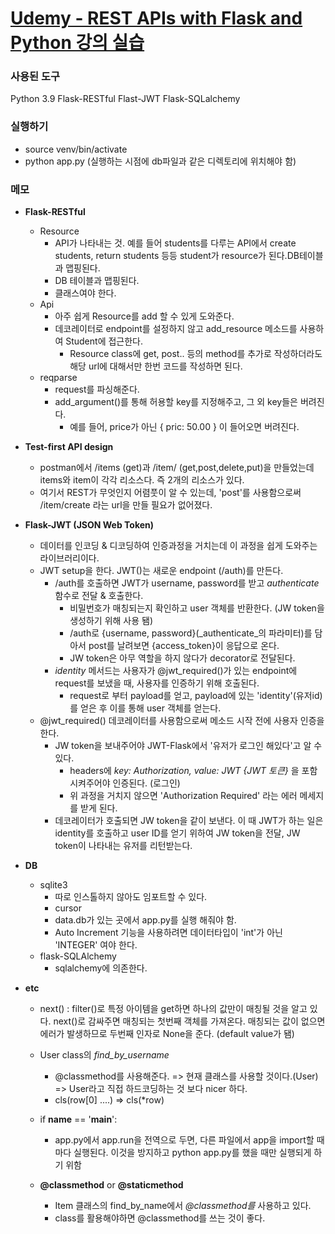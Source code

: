 [Udemy - REST APIs with Flask and Python 강의 실습](https://www.udemy.com/course/rest-api-flask-and-python/)
==========================================================================================================

### 사용된 도구
Python 3.9
Flask-RESTful
Flast-JWT
Flask-SQLalchemy


### 실행하기
- source venv/bin/activate
- python app.py (실행하는 시점에 db파일과 같은 디렉토리에 위치해야 함)


### 메모
- __Flask-RESTful__
    - Resource
        - API가 나타내는 것. 예를 들어 students를 다루는 API에서 create students, return students 등등 student가 resource가 된다.DB테이블과 맵핑된다.
        - DB 테이블과 맵핑된다.
        - 클래스여야 한다.
    - Api
        - 아주 쉽게 Resource를 add 할 수 있게 도와준다.
        - 데코레이터로 endpoint를 설정하지 않고 add_resource 메소드를 사용하여 Student에 접근한다.
            - Resource class에 get, post.. 등의 method를 추가로 작성하더라도 해당 url에 대해서만 한번 코드를 작성하면 된다. 
    - reqparse
        - request를 파싱해준다. 
        - add_argument()를 통해 허용할 key를 지정해주고, 그 외 key들은 버려진다.
            - 예를 들어, price가 아닌 { pric: 50.00 } 이 들어오면 버려진다.
    

- __Test-first API design__
    - postman에서 /items (get)과 /item/<name> (get,post,delete,put)을 만들었는데 items와 item이 각각 리소스다. 즉 2개의 리소스가 있다.
    - 여기서 REST가 무엇인지 어렴풋이 알 수 있는데, 'post'를 사용함으로써 /item/create 라는 url을 만들 필요가 없어졌다.


- __Flask-JWT (JSON Web Token)__
    - 데이터를 인코딩 & 디코딩하여 인증과정을 거치는데 이 과정을 쉽게 도와주는 라이브러리이다.
    - JWT setup을 한다. JWT()는 새로운 endpoint (/auth)를 만든다.
        - /auth를 호출하면 JWT가 username, password를 받고 _authenticate_ 함수로 전달 & 호출한다. 
            - 비밀번호가 매칭되는지 확인하고 user 객체를 반환한다. (JW token을 생성하기 위해 사용 됌)
            - /auth로 {username, password}(_authenticate_의 파라미터)를 담아서 post를 날려보면 {access_token}이 응답으로 온다.
            - JW token은 아무 역할을 하지 않다가 decorator로 전달된다.
        - _identity_ 메서드는 사용자가 @jwt_required()가 있는 endpoint에 request를 보냈을 때, 사용자를 인증하기 위해 호출된다.
            - request로 부터 payload를 얻고, payload에 있는 'identity'(유저id)를 얻은 후 이를 통해 user 객체를 얻는다.
    - @jwt_required() 데코레이터를 사용함으로써 메소드 시작 전에 사용자 인증을 한다.
        - JW token을 보내주어야 JWT-Flask에서 '유저가 로그인 해있다'고 알 수 있다. 
            - headers에 _key: Authorization, value: JWT {JWT 토큰}_ 을 포함시켜주어야 인증된다. (로그인)
            - 위 과정을 거치지 않으면 'Authorization Required' 라는 에러 메세지를 받게 된다.
        - 데코레이터가 호출되면 JW token을 같이 보낸다. 이 때 JWT가 하는 일은 identity를 호출하고 user ID를 얻기 위하여 JW token을 전달, JW token이 나타내는 유저를 리턴받는다.


- __DB__
    - sqlite3
        - 따로 인스톨하지 않아도 임포트할 수 있다.
        - cursor 
        - data.db가 있는 곳에서 app.py를 실행 해줘야 함.
        - Auto Increment 기능을 사용하려면 데이터타입이 'int'가 아닌 'INTEGER' 여야 한다.
    - flask-SQLAlchemy
        - sqlalchemy에 의존한다.

- __etc__
    - next() : filter()로 특정 아이템을 get하면 하나의 값만이 매칭될 것을 알고 있다. next()로 감싸주면 매칭되는 첫번째 객체를 가져온다. 매칭되는 값이 없으면 에러가 발생하므로 두번째 인자로 None을 준다. (default value가 됌)
    - User class의 _find_by_username_
        - @classmethod를 사용해준다. => 현재 클래스를 사용할 것이다.(User) => User라고 직접 하드코딩하는 것 보다 nicer 하다.
        - cls(row[0] ....) => cls(*row)
    -  if __name__ == '__main__': 
        - app.py에서 app.run을 전역으로 두면, 다른 파일에서 app을 import할 때 마다 실행된다. 이것을 방지하고 python app.py를 했을 때만 실행되게 하기 위함

    - **@classmethod** or **@staticmethod**
        - Item 클래스의 find_by_name에서 _@classmethod를_ 사용하고 있다.
        - class를 활용해야하면 @classmethod를 쓰는 것이 좋다. 